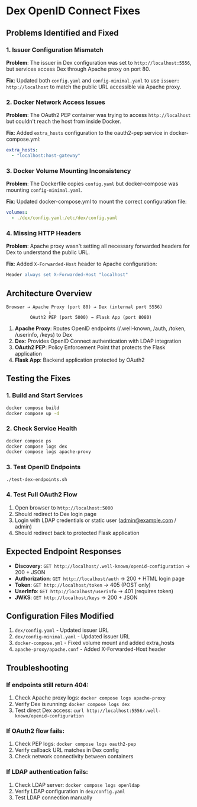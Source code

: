# Dex OpenID Connect Fixes

## Problems Identified and Fixed

### 1. Issuer Configuration Mismatch
**Problem**: The issuer in Dex configuration was set to `http://localhost:5556`, but services access Dex through Apache proxy on port 80.

**Fix**: Updated both `config.yaml` and `config-minimal.yaml` to use `issuer: http://localhost` to match the public URL accessible via Apache proxy.

### 2. Docker Network Access Issues
**Problem**: The OAuth2 PEP container was trying to access `http://localhost` but couldn't reach the host from inside Docker.

**Fix**: Added `extra_hosts` configuration to the oauth2-pep service in docker-compose.yml:
```yaml
extra_hosts:
  - "localhost:host-gateway"
```

### 3. Docker Volume Mounting Inconsistency
**Problem**: The Dockerfile copies `config.yaml` but docker-compose was mounting `config-minimal.yaml`.

**Fix**: Updated docker-compose.yml to mount the correct configuration file:
```yaml
volumes:
  - ./dex/config.yaml:/etc/dex/config.yaml
```

### 4. Missing HTTP Headers
**Problem**: Apache proxy wasn't setting all necessary forwarded headers for Dex to understand the public URL.

**Fix**: Added `X-Forwarded-Host` header to Apache configuration:
```apache
Header always set X-Forwarded-Host "localhost"
```

## Architecture Overview

```
Browser → Apache Proxy (port 80) → Dex (internal port 5556)
                ↓
         OAuth2 PEP (port 5000) → Flask App (port 8080)
```

1. **Apache Proxy**: Routes OpenID endpoints (/.well-known, /auth, /token, /userinfo, /keys) to Dex
2. **Dex**: Provides OpenID Connect authentication with LDAP integration
3. **OAuth2 PEP**: Policy Enforcement Point that protects the Flask application
4. **Flask App**: Backend application protected by OAuth2

## Testing the Fixes

### 1. Build and Start Services
```bash
docker compose build
docker compose up -d
```

### 2. Check Service Health
```bash
docker compose ps
docker compose logs dex
docker compose logs apache-proxy
```

### 3. Test OpenID Endpoints
```bash
./test-dex-endpoints.sh
```

### 4. Test Full OAuth2 Flow
1. Open browser to `http://localhost:5000`
2. Should redirect to Dex login page
3. Login with LDAP credentials or static user (admin@example.com / admin)
4. Should redirect back to protected Flask application

## Expected Endpoint Responses

- **Discovery**: `GET http://localhost/.well-known/openid-configuration` → 200 + JSON
- **Authorization**: `GET http://localhost/auth` → 200 + HTML login page
- **Token**: `GET http://localhost/token` → 405 (POST only)
- **UserInfo**: `GET http://localhost/userinfo` → 401 (requires token)
- **JWKS**: `GET http://localhost/keys` → 200 + JSON

## Configuration Files Modified

1. `dex/config.yaml` - Updated issuer URL
2. `dex/config-minimal.yaml` - Updated issuer URL  
3. `docker-compose.yml` - Fixed volume mount and added extra_hosts
4. `apache-proxy/apache.conf` - Added X-Forwarded-Host header

## Troubleshooting

### If endpoints still return 404:
1. Check Apache proxy logs: `docker compose logs apache-proxy`
2. Verify Dex is running: `docker compose logs dex`
3. Test direct Dex access: `curl http://localhost:5556/.well-known/openid-configuration`

### If OAuth2 flow fails:
1. Check PEP logs: `docker compose logs oauth2-pep`
2. Verify callback URL matches in Dex config
3. Check network connectivity between containers

### If LDAP authentication fails:
1. Check LDAP server: `docker compose logs openldap`
2. Verify LDAP configuration in `dex/config.yaml`
3. Test LDAP connection manually 